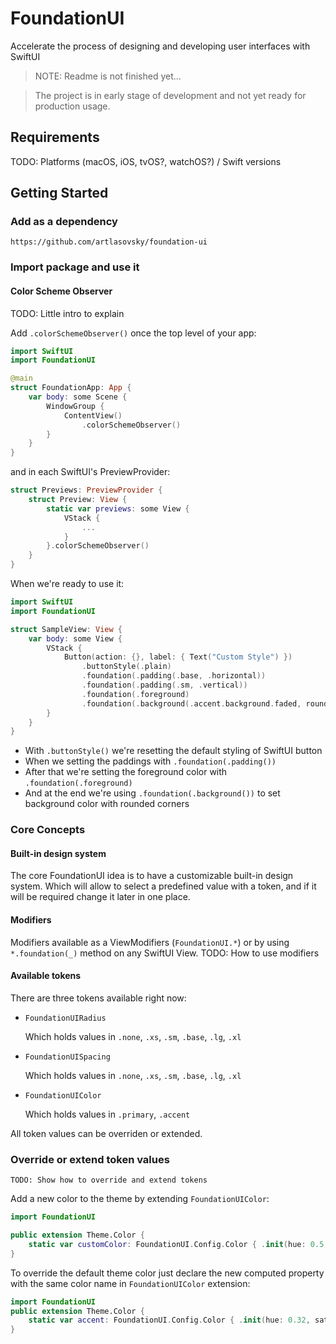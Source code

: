 # FoundationUI

Accelerate the process of designing and developing user interfaces with SwiftUI

> NOTE: Readme is not finished yet...

> The project is in early stage of development and not yet ready for production usage.

## Requirements

TODO: Platforms (macOS, iOS, tvOS?, watchOS?) / Swift versions


## Getting Started

### Add as a dependency
```
https://github.com/artlasovsky/foundation-ui
```

### Import package and use it
#### Color Scheme Observer
TODO: Little intro to explain

Add `.colorSchemeObserver()` once the top level of your app:
```swift
import SwiftUI
import FoundationUI

@main
struct FoundationApp: App {
    var body: some Scene {
        WindowGroup {
            ContentView()
                .colorSchemeObserver()
        }
    }
}
```
and in each SwiftUI's PreviewProvider:
```swift
struct Previews: PreviewProvider {
    struct Preview: View {
        static var previews: some View {
            VStack {
                ...
            }
        }.colorSchemeObserver()
    }
}
```

When we're ready to use it:
```swift
import SwiftUI
import FoundationUI

struct SampleView: View {
    var body: some View {
        VStack {
            Button(action: {}, label: { Text("Custom Style") })
                .buttonStyle(.plain)
                .foundation(.padding(.base, .horizontal))
                .foundation(.padding(.sm, .vertical))
                .foundation(.foreground)
                .foundation(.background(.accent.background.faded, rounded: .sm))        
        }
    }
}
```
- With `.buttonStyle()` we're resetting the default styling of SwiftUI button
- When we setting the paddings with `.foundation(.padding())`
- After that we're setting the foreground color with `.foundation(.foreground)`
- And at the end we're using `.foundation(.background())` to set background color with rounded corners


### Core Concepts

#### Built-in design system
The core FoundationUI idea is to have a customizable built-in design system. 
Which will allow to select a predefined value with a token, and if it will be required change it later in one place.

#### Modifiers
Modifiers available as a ViewModifiers (`FoundationUI.*`) or by using `*.foundation(_)` method on any SwiftUI View.
    TODO: How to use modifiers

#### Available tokens
There are three tokens available right now:

- `FoundationUIRadius`

    Which holds values in `.none`, `.xs`, `.sm`, `.base`, `.lg`, `.xl`
    
- `FoundationUISpacing`

    Which holds values in `.none`, `.xs`, `.sm`, `.base`, `.lg`, `.xl`
    
- `FoundationUIColor`

    Which holds values in `.primary`, `.accent`
    
All token values can be overriden or extended.


### Override or extend token values

    TODO: Show how to override and extend tokens

Add a new color to the theme by extending `FoundationUIColor`:
```swift
import FoundationUI

public extension Theme.Color {
    static var customColor: FoundationUI.Config.Color { .init(hue: 0.5, saturation: 1, brightness: 0.5) }
}
```

To override the default theme color just declare the new computed property with the same color name in `FoundationUIColor` extension:
```swift
import FoundationUI
public extension Theme.Color {
    static var accent: FoundationUI.Config.Color { .init(hue: 0.32, saturation: 0.5, brightness: 1) }
}
``` 
